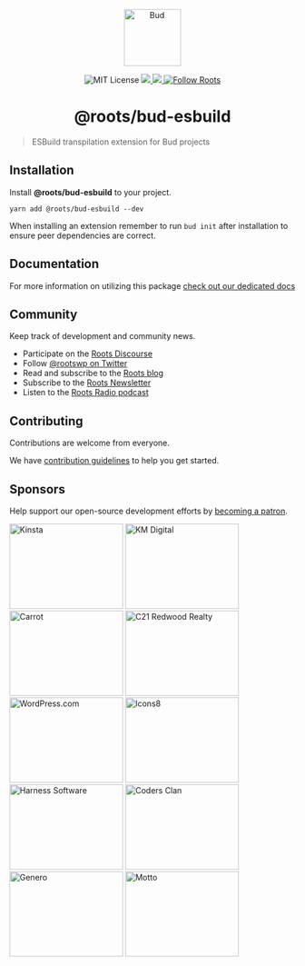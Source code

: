<p align="center">
  <img alt="Bud" src="https://cdn.roots.io/app/uploads/logo-bud.svg" height="100" />
</p>

<p align="center">
  <img
    alt="MIT License"
    src="https://img.shields.io/github/license/roots/bud?color=%23525ddc&style=flat-square"
  />
  <a href="https://www.npmjs.com/package/@roots/bud">
    <img src="https://img.shields.io/npm/v/@roots/bud.svg?color=%23525ddc&style=flat-square" />
  </a>
  <a href="https://codeclimate.com/github/roots/bud-support/maintainability">
    <img src="https://img.shields.io/codeclimate/maintainability/roots/bud-support?color=%23525ddc&style=flat-square" />
  </a>
  <a href="https://twitter.com/rootswp">
    <img
      alt="Follow Roots"
      src="https://img.shields.io/twitter/follow/rootswp.svg?color=%23525ddc&style=flat-square"
    />
  </a>
</p>

<h1 align="center">
  <strong>@roots/bud-esbuild</strong>
</h1>

> ESBuild transpilation extension for Bud projects
## Installation

Install **@roots/bud-esbuild** to your project.

```shell
yarn add @roots/bud-esbuild --dev
```

When installing an extension remember to run `bud init` after installation to ensure peer dependencies are correct.

## Documentation

For more information on utilizing this package [check out our dedicated docs](https://budjs.netlify.app)

## Community

Keep track of development and community news.

- Participate on the [Roots Discourse](https://discourse.roots.io)
- Follow [@rootswp on Twitter](https://twitter.com/rootswp)
- Read and subscribe to the [Roots blog](https://roots.io/blog/)
- Subscribe to the [Roots Newsletter](https://roots.io/subscribe/)
- Listen to the [Roots Radio podcast](https://roots.io/podcast/)

## Contributing

Contributions are welcome from everyone.

We have [contribution guidelines](https://github.com/roots/guidelines/blob/master/CONTRIBUTING.md) to help you get started.

## Sponsors

Help support our open-source development efforts by [becoming a patron](https://www.patreon.com/rootsdev).

<a href="https://kinsta.com/?kaid=OFDHAJIXUDIV"><img src="https://cdn.roots.io/app/uploads/kinsta.svg" alt="Kinsta" width="200" height="150"/></a>
<a href="https://k-m.com/"><img src="https://cdn.roots.io/app/uploads/km-digital.svg" alt="KM Digital" width="200" height="150"/></a>
<a href="https://carrot.com/"><img src="https://cdn.roots.io/app/uploads/carrot.svg" alt="Carrot" width="200" height="150"/></a>
<a href="https://www.c21redwood.com/"><img src="https://cdn.roots.io/app/uploads/c21redwood.svg" alt="C21 Redwood Realty" width="200" height="150"/></a>
<a href="https://wordpress.com/"><img src="https://cdn.roots.io/app/uploads/wordpress.svg" alt="WordPress.com" width="200" height="150"/></a>
<a href="https://icons8.com/"><img src="https://cdn.roots.io/app/uploads/icons8.svg" alt="Icons8" width="200" height="150"/></a>
<a href="https://www.harnessup.com/"><img src="https://cdn.roots.io/app/uploads/harness-software.svg" alt="Harness Software" width="200" height="150"/></a>
<a href="https://www.codersclan.com/"><img src="https://cdn.roots.io/app/uploads/coders-clan.svg" alt="Coders Clan" width="200" height="150"/></a>
<a href="https://generodigital.com/"><img src="https://cdn.roots.io/app/uploads/genero.svg" alt="Genero" width="200" height="150"/></a>
<a href="https://motto.ca/roots"><img src="https://cdn.roots.io/app/uploads/motto.svg" alt="Motto" width="200" height="150"/></a>